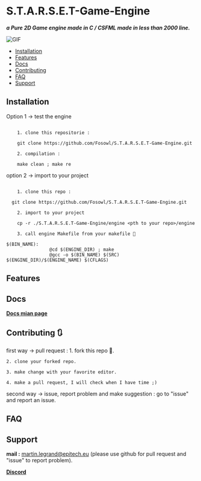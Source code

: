 # S.T.A.R.S.E.T-Game-Engine

***a Pure 2D Game engine made in C / CSFML made in less than 2000 line.***

![GIF](http://)

- [Installation](#installation)
- [Features](#features)
- [Docs](#faq)
- [Contributing](#contributing)
- [FAQ](#faq)
- [Support](#support)

## Installation

  Option 1 -> test the engine

  ```

      1. clone this repositorie :

      git clone https://github.com/Fosowl/S.T.A.R.S.E.T-Game-Engine.git

      2. compilation :

      make clean ; make re

  ```

  option 2 -> import to your project

  ```

      1. clone this repo :

    git clone https://github.com/Fosowl/S.T.A.R.S.E.T-Game-Engine.git

      2. import to your project

      cp -r ./S.T.A.R.S.E.T-Game-Engine/engine <pth to your repo>/engine

      3. call engine Makefile from your makefile 🔨

  $(BIN_NAME):
                  @cd $(ENGINE_DIR) ; make
                  @gcc -o $(BIN_NAME) $(SRC) $(ENGINE_DIR)/$(ENGINE_NAME) $(CFLAGS)
  ```

## Features

## Docs

 <a href="https://github.com/Fosowl/S.T.A.R.S.E.T-Game-Engine/wiki" target="_blank"><strong>Docs mian page</strong></a>

## Contributing 🔃

  first way -> pull request :
    1. fork this repo 🍴.

    2. clone your forked repo.

    3. make change with your favorite editor.

    4. make a pull request, I will check when I have time ;)

  second way -> issue, report problem and make suggestion :
      go to "issue" and report an issue.

## FAQ

## Support

  **mail :** martin.legrand@epitech.eu (please use github for pull request and "issue" to report problem).

  <a href="" target="_blank"><strong>Discord</strong></a>
